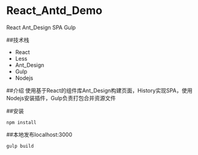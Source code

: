 # React_Antd_Demo
React Ant_Design SPA Gulp

##技术栈
- React
- Less
- Ant_Design
- Gulp
- Nodejs


##介绍
使用基于React的组件库Ant_Design构建页面，History实现SPA，使用Nodejs安装插件，Gulp负责打包合并资源文件

##安装
```
npm install
```
##本地发布localhost:3000
```
gulp build
```
